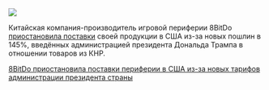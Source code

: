 <!--2025-05-02 10:50:33-->
<div class="yb">
  <div class="rss habr"><img src="https://habrastorage.org/webt/lb/i6/qw/lbi6qwiadq3qnkovt8p1ezfwmak.jpeg" /><p>Китайская компания-производитель игровой периферии 8BitDo <a href="https://www.polygon.com/gaming/566642/8bitdo-pauses-us-shipments-trump-tariffs" rel="noopener noreferrer nofollow">приостановила поставки</a> своей продукции в США из-за новых пошлин в 145%, введённых администрацией президента Дональда Трампа в отношении товаров из КНР.</p> <a... <p class="titl"><a href="https://habr.com/ru/news/906454/?utm_source=habrahabr&utm_medium=rss&utm_campaign=906454">8BitDo приостановила поставки периферии в США из-за новых тарифов администрации президента страны</a></p></div>
</div>
